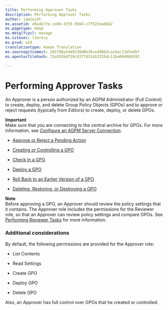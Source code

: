 ```yaml
---
title: Performing Approver Tasks
description: Performing Approver Tasks
author: jamiejdt
ms.assetid: e0a4b7fe-ce69-4755-9104-c7f523ea6b62
ms.pagetype: mdop
ms.mktglfcycl: manage
ms.sitesec: library
ms.prod: w10
translationtype: Human Translation
ms.sourcegitcommit: 2d1f98a24d9330d6b3bce488b2cac6ac11b5e4bf
ms.openlocfilehash: 72a205bdf39c6377d31413155dc11ba0049b8392

---
```



# Performing Approver Tasks


An Approver is a person authorized by an AGPM Administrator (Full Control) to create, deploy, and delete Group Policy Objects (GPOs) and to approve or reject requests (typically from Editors) to create, deploy, or delete GPOs.

**Important**  
Make sure that you are connecting to the central archive for GPOs. For more information, see [Configure an AGPM Server Connection](configure-an-agpm-server-connection-agpm40.md).

 

-   [Approve or Reject a Pending Action](approve-or-reject-a-pending-action-agpm40.md)

-   [Creating or Controlling a GPO](creating-or-controlling-a-gpo-agpm40-app.md)

-   [Check In a GPO](check-in-a-gpo-agpm40.md)

-   [Deploy a GPO](deploy-a-gpo-agpm40.md)

-   [Roll Back to an Earlier Version of a GPO](roll-back-to-an-earlier-version-of-a-gpo-agpm40.md)

-   [Deleting, Restoring, or Destroying a GPO](deleting-restoring-or-destroying-a-gpo-agpm40.md)

**Note**  
Before approving a GPO, an Approver should review the policy settings that it contains. The Approver role includes the permissions for the Reviewer role, so that an Approver can review policy settings and compare GPOs. See [Performing Reviewer Tasks](performing-reviewer-tasks-agpm40.md) for more information.

 

### Additional considerations

By default, the following permissions are provided for the Approver role:

-   List Contents

-   Read Settings

-   Create GPO

-   Deploy GPO

-   Delete GPO

Also, an Approver has full control over GPOs that he created or controlled.

 

 








<!--HONumber=Jun16_HO4-->



